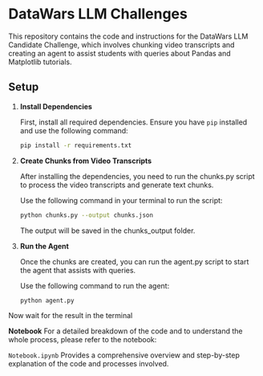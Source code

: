 # DataWars LLM Challenges

This repository contains the code and instructions for the DataWars LLM Candidate Challenge, which involves chunking video transcripts and creating an agent to assist students with queries about Pandas and Matplotlib tutorials.

## Setup

1. **Install Dependencies**

   First, install all required dependencies. Ensure you have `pip` installed and use the following command:

   ```bash
   pip install -r requirements.txt
   ```


2. **Create Chunks from Video Transcripts**

    After installing the dependencies, you need to run the chunks.py script to process the video transcripts and generate text chunks.

    Use the following command in your terminal to run the script:

      ```bash
   python chunks.py --output chunks.json
   ```
   The output will be saved in the chunks_output folder.



3. **Run the Agent**

    Once the chunks are created, you can run the agent.py script to start the agent that assists with queries.

    Use the following command to run the agent:
      ```bash
   python agent.py
   ```

Now wait for the result in the terminal



**Notebook**
For a detailed breakdown of the code and to understand the whole process, please refer to the notebook:

`Notebook.ipynb` Provides a comprehensive overview and step-by-step explanation of the code and processes involved.











